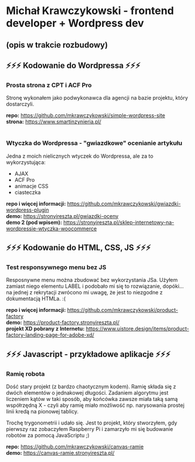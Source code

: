 # Michał Krawczykowski - frontend developer + Wordpress dev
## (opis w trakcie rozbudowy)

## ⚡⚡⚡ Kodowanie do Wordpressa ⚡⚡⚡
### Prosta strona z CPT i ACF Pro
Stronę wykonałem jako podwykonawca dla agencji na bazie projektu, który dostarczyli.

<strong>repo:</strong> https://github.com/mkrawczykowski/simple-wordpress-site<br>
<strong>strona:</strong> https://www.smartinzynieria.pl/
<br>
<br>
### Wtyczka do Wordpressa - "gwiazdkowe" ocenianie artykułu
Jedna z moich nielicznych wtyczek do Wordpressa, ale za to wykorzystująca:
- AJAX
- ACF Pro
- animacje CSS
- ciasteczka

<strong>repo i więcej informacji:</strong> https://github.com/mkrawczykowski/gwiazdki-wordpress-plugin<br>
<strong>demo:</strong> https://stronyireszta.pl/gwiazdki-oceny<br>
<strong>demo 2 (pod wpisem):</strong> https://stronyireszta.pl/sklep-internetowy-na-wordpressie-wtyczka-woocommerce

## ⚡⚡⚡ Kodowanie do HTML, CSS, JS ⚡⚡⚡
### Test responsywnego menu bez JS
Resposnywne menu można zbudować bez wykorzystania JSa. Użyłem zamiast niego elementu LABEL i podobało mi się to rozwiązanie, dopóki... na jednej z rekrytacji zwrócono mi uwagę, że jest to niezgodne z dokumentacją HTMLa. :(

<strong>repo i więcej informacji:</strong> https://github.com/mkrawczykowski/product-factory<br>
<strong>demo:</strong> https://product-factory.stronyireszta.pl/<br>
<strong>projekt XD pobrany z Internetu:</strong> https://www.uistore.design/items/product-factory-landing-page-for-adobe-xd/<br>

## ⚡⚡⚡ Javascript - przykładowe aplikacje ⚡⚡⚡
### Ramię robota
Dość stary projekt (z bardzo chaotycznym kodem). Ramię składa się z dwóch elementów o jednakowej długości. Zadaniem algorytmu jest liczeniem kątów w taki sposób, aby końcówka zawsze miała taką samą współrzędną X - czyli aby ramię miało możliwość np. narysowania prostej linii kredą na pionowej tablicy.

Trochę trygonometrii i udało się. Jest to projekt, który stworzyłem, gdy pierwszy raz zobaczyłem Raspberry Pi i zamarzyło mi się budowanie robotów za pomocą JavaScriptu ;)

<strong>repo:</strong> https://github.com/mkrawczykowski/canvas-ramie<br>
<strong>demo:</strong> https://canvas-ramie.stronyireszta.pl/
